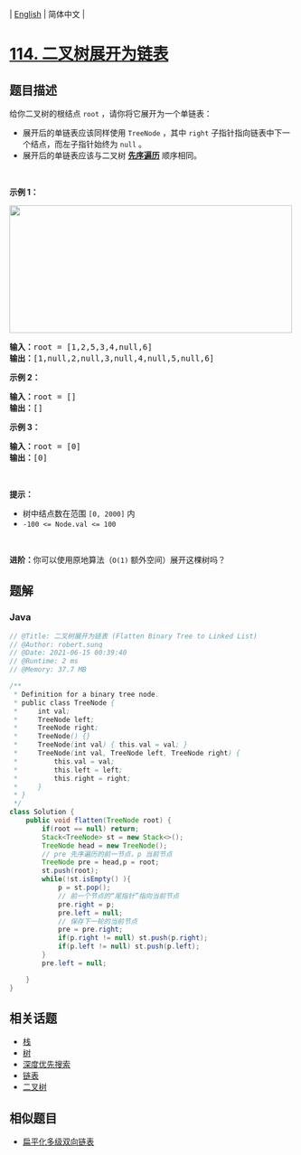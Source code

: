 
| [English](README_EN.md) | 简体中文 |

# [114. 二叉树展开为链表](https://leetcode.cn//problems/flatten-binary-tree-to-linked-list/)

## 题目描述

<p>给你二叉树的根结点 <code>root</code> ，请你将它展开为一个单链表：</p>

<ul>
	<li>展开后的单链表应该同样使用 <code>TreeNode</code> ，其中 <code>right</code> 子指针指向链表中下一个结点，而左子指针始终为 <code>null</code> 。</li>
	<li>展开后的单链表应该与二叉树 <a href="https://baike.baidu.com/item/%E5%85%88%E5%BA%8F%E9%81%8D%E5%8E%86/6442839?fr=aladdin" target="_blank"><strong>先序遍历</strong></a> 顺序相同。</li>
</ul>

<p> </p>

<p><strong>示例 1：</strong></p>
<img alt="" src="https://assets.leetcode.com/uploads/2021/01/14/flaten.jpg" style="width: 500px; height: 226px;" />
<pre>
<strong>输入：</strong>root = [1,2,5,3,4,null,6]
<strong>输出：</strong>[1,null,2,null,3,null,4,null,5,null,6]
</pre>

<p><strong>示例 2：</strong></p>

<pre>
<strong>输入：</strong>root = []
<strong>输出：</strong>[]
</pre>

<p><strong>示例 3：</strong></p>

<pre>
<strong>输入：</strong>root = [0]
<strong>输出：</strong>[0]
</pre>

<p> </p>

<p><strong>提示：</strong></p>

<ul>
	<li>树中结点数在范围 <code>[0, 2000]</code> 内</li>
	<li><code>-100 <= Node.val <= 100</code></li>
</ul>

<p> </p>

<p><strong>进阶：</strong>你可以使用原地算法（<code>O(1)</code> 额外空间）展开这棵树吗？</p>


## 题解


### Java

```Java
// @Title: 二叉树展开为链表 (Flatten Binary Tree to Linked List)
// @Author: robert.sunq
// @Date: 2021-06-15 00:39:40
// @Runtime: 2 ms
// @Memory: 37.7 MB

/**
 * Definition for a binary tree node.
 * public class TreeNode {
 *     int val;
 *     TreeNode left;
 *     TreeNode right;
 *     TreeNode() {}
 *     TreeNode(int val) { this.val = val; }
 *     TreeNode(int val, TreeNode left, TreeNode right) {
 *         this.val = val;
 *         this.left = left;
 *         this.right = right;
 *     }
 * }
 */
class Solution {
    public void flatten(TreeNode root) {
        if(root == null) return;
        Stack<TreeNode> st = new Stack<>();
        TreeNode head = new TreeNode();
        // pre 先序遍历的前一节点，p 当前节点
        TreeNode pre = head,p = root;
        st.push(root);
        while(!st.isEmpty() ){
            p = st.pop();
            // 前一个节点的“尾指针”指向当前节点
            pre.right = p;
            pre.left = null;
            // 保存下一轮的当前节点
            pre = pre.right;
            if(p.right != null) st.push(p.right);
            if(p.left != null) st.push(p.left); 
        }
        pre.left = null;

    }
}
```



## 相关话题

- [栈](https://leetcode.cn//tag/stack)
- [树](https://leetcode.cn//tag/tree)
- [深度优先搜索](https://leetcode.cn//tag/depth-first-search)
- [链表](https://leetcode.cn//tag/linked-list)
- [二叉树](https://leetcode.cn//tag/binary-tree)

## 相似题目


- [扁平化多级双向链表](../flatten-a-multilevel-doubly-linked-list/README.md)
